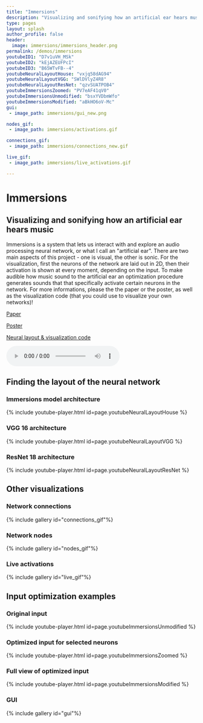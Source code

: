 ```yaml
---
title: "Immersions"
description: "Visualizing and sonifying how an artificial ear hears music"
type: pages
layout: splash
author_profile: false
header:
  image: immersions/immersions_header.png
permalink: /demos/immersions
youtubeID1: "D7v1uVH_MSk"
youtubeID2: "kEjAZEUFPcI"
youtubeID3: "B65WTvFB--4"
youtubeNeuralLayoutHouse: "vxjq58dAG94"
youtubeNeuralLayoutVGG: "SWlDVlyZ4R8"
youtubeNeuralLayoutResNet: "qzvSUATPOB4"
youtubeImmersionsZoomed: "PV7eAF41qV0"
youtubeImmersionsUnmodified: "bsxYVDbmWfo"
youtubeImmersionsModified: "aBkHO6oV-Mc"
gui:
 - image_path: immersions/gui_new.png

nodes_gif:
 - image_path: immersions/activations.gif

connections_gif:
 - image_path: immersions/connections_new.gif

live_gif:
 - image_path: immersions/live_activations.gif

---
```

# Immersions
## Visualizing and sonifying how an artificial ear hears music

Immersions is a system that lets us interact with and explore an audio processing neural network, or what I call an "artificial ear".
There are two main aspects of this project - one is visual, the other is sonic.
For the visualization, first the neurons of the network are laid out in 2D, then their activation is shown at every moment, depending on the input.
To make audible how music sound to the artificial ear an optimization procedure generates sounds that that specifically activate certain neurons in the network.
For more informations, please the the paper or the poster, as well as the visualization code (that you could use to visualize your own networks)!


[Paper](https://neurips2019creativity.github.io/doc/Immersions_NeurIPS.pdf)

[Poster](/assets/pdfs/Immersions_Poster.pdf)

[Neural layout & visualization code](https://github.com/vincentherrmann/neural-layout)

<audio controls>
  <source src="images/immersions/audio_clips/house_3_ar_block_0_ch_0_1_from_low_noise.mp3.mp3" type="audio/mp3">
</audio>

## Finding the layout of the neural network
### Immersions model architecture
{% include youtube-player.html id=page.youtubeNeuralLayoutHouse %}

### VGG 16 architecture
{% include youtube-player.html id=page.youtubeNeuralLayoutVGG %}

### ResNet 18 architecture
{% include youtube-player.html id=page.youtubeNeuralLayoutResNet %}

## Other visualizations

### Network connections
{% include gallery id="connections_gif"%}

### Network nodes
{% include gallery id="nodes_gif"%}

### Live activations
{% include gallery id="live_gif"%}

## Input optimization examples
### Original input
{% include youtube-player.html id=page.youtubeImmersionsUnmodified %}

### Optimized input for selected neurons
{% include youtube-player.html id=page.youtubeImmersionsZoomed %}

### Full view of optimized input
{% include youtube-player.html id=page.youtubeImmersionsModified %}

### GUI
{% include gallery id="gui"%}
